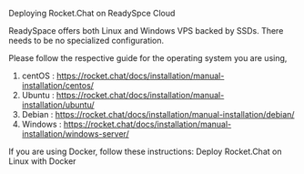 Deploying Rocket.Chat on ReadySpce Cloud

ReadySpace offers both Linux and Windows VPS backed by SSDs. There needs to be no specialized configuration.

Please follow the respective guide for the operating system you are using,

1. centOS  : https://rocket.chat/docs/installation/manual-installation/centos/
2. Ubuntu  : https://rocket.chat/docs/installation/manual-installation/ubuntu/
3. Debian  : https://rocket.chat/docs/installation/manual-installation/debian/
4. Windows : https://rocket.chat/docs/installation/manual-installation/windows-server/

If you are using Docker, follow these instructions: Deploy Rocket.Chat on Linux with Docker
